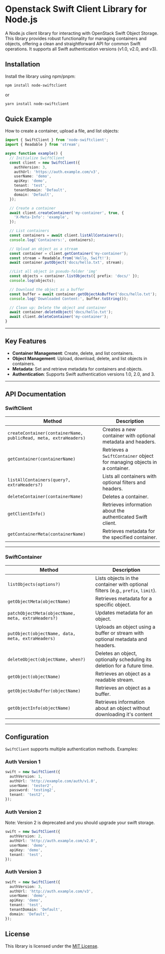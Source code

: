# Openstack Swift Client Library for Node.js

A Node.js client library for interacting with OpenStack Swift Object Storage. This library provides robust functionality for managing containers and objects, offering a clean and straightforward API for common Swift operations.
It supports all Swift authentication versions (v1.0, v2.0, and v3).

## **Installation**

Install the library using npm/pnpm:

```bash
npm install node-swiftclient
```

or

```bash
yarn install node-swiftclient
```

## Quick Example

How to create a container, upload a file, and list objects:

```typescript
import { SwiftClient } from 'node-swiftclient';
import { Readable } from 'stream';

async function example() {
  // Initialize SwiftClient
  const client = new SwiftClient({
    authVersion: 3,
    authUrl: 'https://auth.example.com/v3',
    userName: 'demo',
    apiKey: 'demo',
    tenant: 'test',
    tenantDomain: 'Default',
    domain: 'Default',
  });

  // Create a container
  await client.createContainer('my-container', true, {
    'X-Meta-Info': 'example',
  });

  // List containers
  const containers = await client.listAllContainers();
  console.log('Containers:', containers);

  // Upload an object as a stream
  const container = client.getContainer('my-container');
  const stream = Readable.from('Hello, Swift!');
  await container.putObject('docs/hello.txt', stream);

  //List all object in pseudo-folder 'img'
  const objects = container.listObjects({ prefix: 'docs/' });
  console.log(objects);

  // Download the object as a buffer
  const buffer = await container.getObjectAsBuffer('docs/hello.txt');
  console.log('Downloaded Content:', buffer.toString());

  // Clean up: Delete the object and container
  await container.deleteObject('docs/hello.txt');
  await client.deleteContainer('my-container');
}
```

---

## Key Features

- **Container Management**: Create, delete, and list containers.
- **Object Management**: Upload, download, delete, and list objects in containers.
- **Metadata**: Set and retrieve metadata for containers and objects.
- **Authentication**: Supports Swift authentication versions 1.0, 2.0, and 3.

---

## API Documentation

### **SwiftClient**

| Method                                                           | Description                                                              |
| ---------------------------------------------------------------- | ------------------------------------------------------------------------ |
| `createContainer(containerName, publicRead, meta, extraHeaders)` | Creates a new container with optional metadata and headers.              |
| `getContainer(containerName)`                                    | Retrieves a `SwiftContainer` object for managing objects in a container. |
| `listAllContainers(query?, extraHeaders?)`                       | Lists all containers with optional filters and headers.                  |
| `deleteContainer(containerName)`                                 | Deletes a container.                                                     |
| `getClientInfo()`                                                | Retrieves information about the authenticated Swift client.              |
| `getContainerMeta(containerName)`                                | Retrieves metadata for the specified container.                          |

---

### **SwiftContainer**

| Method                                             | Description                                                                     |
| -------------------------------------------------- | ------------------------------------------------------------------------------- |
| `listObjects(options?)`                            | Lists objects in the container with optional filters (e.g., `prefix`, `limit`). |
| `getObjectMeta(objectName)`                        | Retrieves metadata for a specific object.                                       |
| `patchObjectMeta(objectName, meta, extraHeaders?)` | Updates metadata for an object.                                                 |
| `putObject(objectName, data, meta, extraHeaders)`  | Uploads an object using a buffer or stream with optional metadata and headers.  |
| `deleteObject(objectName, when?)`                  | Deletes an object, optionally scheduling its deletion for a future time.        |
| `getObject(objectName)`                            | Retrieves an object as a readable stream.                                       |
| `getObjectAsBuffer(objectName)`                    | Retrieves an object as a buffer.                                                |
| `getObjectInfo(objectName)`                        | Retrieves information about an object without downloading it's content          |

---

## Configuration

`SwiftClient` supports multiple authentication methods. Examples:

### Auth Version 1

```typescript
swift = new SwiftClient({
  authVersion: 1,
  authUrl: 'http://example.com/auth/v1.0',
  userName: 'tester2',
  password: 'testing2',
  tenant: 'test2',
});
```

### Auth Version 2

Note: Version 2 is deprecated and you should upgrade your swift storage.

```typescript
swift = new SwiftClient({
  authVersion: 2,
  authUrl: 'http://auth.example.com/v2.0',
  userName: 'demo',
  apiKey: 'demo',
  tenant: 'test',
});
```

### Auth Version 3

```typescript
swift = new SwiftClient({
  authVersion: 3,
  authUrl: 'http://auth.example.com/v3',
  userName: 'demo',
  apiKey: 'demo',
  tenant: 'test',
  tenantDomain: 'Default',
  domain: 'Default',
});
```

## License

This library is licensed under the [MIT License](LICENSE).
